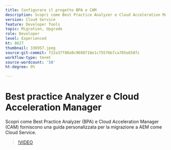 ```yaml
---
title: Configurare il progetto BPA e CAM
description: Scopri come Best Practice Analyzer e Cloud Acceleration Manager forniscono una guida personalizzata per la migrazione a AEM come Cloud Service.
version: Cloud Service
feature: Developer Tools
topic: Migration, Upgrade
role: Developer
level: Experienced
kt: 8627
thumbnail: 336957.jpeg
source-git-commit: f22a37f80a9c9698718e1c75576b7ca705e658fc
workflow-type: tm+mt
source-wordcount: '58'
ht-degree: 0%

---
```


# Best practice Analyzer e Cloud Acceleration Manager

Scopri come Best Practice Analyzer (BPA) e Cloud Acceleration Manager (CAM) forniscono una guida personalizzata per la migrazione a AEM come Cloud Service. 

>[!VIDEO](https://video.tv.adobe.com/v/336957/?quality=12&learn=on)

